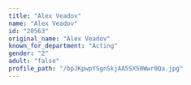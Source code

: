 ```yaml
---
title: "Alex Veadov"
name: "Alex Veadov"
id: "20563"
original_name: "Alex Veadov"
known_for_department: "Acting"
gender: "2"
adult: "false"
profile_path: "/bpJKpwpYSgnSkjAA5SX50Wwr0Qa.jpg"
---
```


